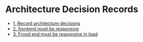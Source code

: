# Architecture Decision Records

* [1. Record architecture decisions](0001-record-architecture-decisions.md)
* [2. frontend must be responsive](0002-frontend-must-be-responsive.md)
* [3. Frond end must be responsive in Ipad](0003-frond-end-must-be-responsive-in-ipad.md)
